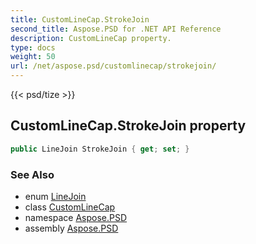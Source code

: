 ```yaml
---
title: CustomLineCap.StrokeJoin
second_title: Aspose.PSD for .NET API Reference
description: CustomLineCap property. 
type: docs
weight: 50
url: /net/aspose.psd/customlinecap/strokejoin/
---
```

{{< psd/tize >}}
## CustomLineCap.StrokeJoin property

```csharp
public LineJoin StrokeJoin { get; set; }
```

### See Also

* enum [LineJoin](../../linejoin/)
* class [CustomLineCap](../)
* namespace [Aspose.PSD](../../customlinecap/)
* assembly [Aspose.PSD](../../../)


